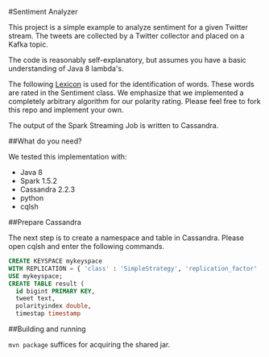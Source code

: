 #Sentiment Analyzer

This project is a simple example to analyze sentiment for a given Twitter stream. The tweets are collected by a 
Twitter collector and placed on a Kafka topic.
 
The code is reasonably self-explanatory, but assumes you have a basic understanding of Java 8 lambda's. 

The following [Lexicon](http://mpqa.cs.pitt.edu/lexicons/subj_lexicon/) is used for the identification of words. 
These words are rated in the Sentiment class. We emphasize that we implemented a completely arbitrary algorithm for 
our polarity rating. Please feel free to fork this repo and implement your own.

The output of the Spark Streaming Job is written to Cassandra.

##What do you need?

We tested this implementation with:

* Java 8
* Spark 1.5.2
* Cassandra 2.2.3
* python
* cqlsh

##Prepare Cassandra

The next step is to create a namespace and table in Cassandra. Please open cqlsh and enter the following commands.

```sql
CREATE KEYSPACE mykeyspace
WITH REPLICATION = { 'class' : 'SimpleStrategy', 'replication_factor' : 1 };
USE mykeyspace;
CREATE TABLE result (
  id bigint PRIMARY KEY,
  tweet text,
  polarityindex double,
  timestap timestamp
```

##Building and running

`mvn package` suffices for acquiring the shared jar.